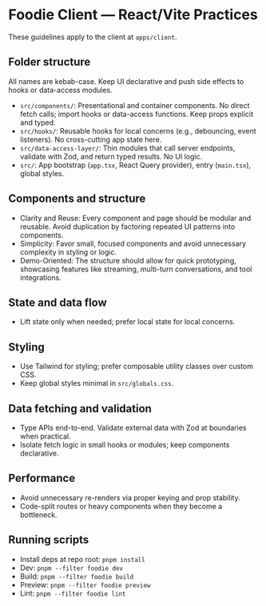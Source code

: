 # Foodie Client — React/Vite Practices

These guidelines apply to the client at `apps/client`.

## Folder structure

All names are kebab-case. Keep UI declarative and push side effects to hooks or data-access modules.

- `src/components/`: Presentational and container components. No direct fetch calls; import hooks or data-access functions. Keep props explicit and typed.
- `src/hooks/`: Reusable hooks for local concerns (e.g., debouncing, event listeners). No cross-cutting app state here.
- `src/data-access-layer/`: Thin modules that call server endpoints, validate with Zod, and return typed results. No UI logic.
- `src/`: App bootstrap (`app.tsx`, React Query provider), entry (`main.tsx`), global styles.

## Components and structure

- Clarity and Reuse: Every component and page should be modular and reusable. Avoid duplication by factoring repeated UI patterns into components.
- Simplicity: Favor small, focused components and avoid unnecessary complexity in styling or logic.
- Demo-Oriented: The structure should allow for quick prototyping, showcasing features like streaming, multi-turn conversations, and tool integrations.

## State and data flow

- Lift state only when needed; prefer local state for local concerns.

## Styling

- Use Tailwind for styling; prefer composable utility classes over custom CSS.
- Keep global styles minimal in `src/globals.css`.

## Data fetching and validation

- Type APIs end-to-end. Validate external data with Zod at boundaries when practical.
- Isolate fetch logic in small hooks or modules; keep components declarative.

## Performance

- Avoid unnecessary re-renders via proper keying and prop stability.
- Code-split routes or heavy components when they become a bottleneck.

## Running scripts

- Install deps at repo root: `pnpm install`
- Dev: `pnpm --filter foodie dev`
- Build: `pnpm --filter foodie build`
- Preview: `pnpm --filter foodie preview`
- Lint: `pnpm --filter foodie lint`
